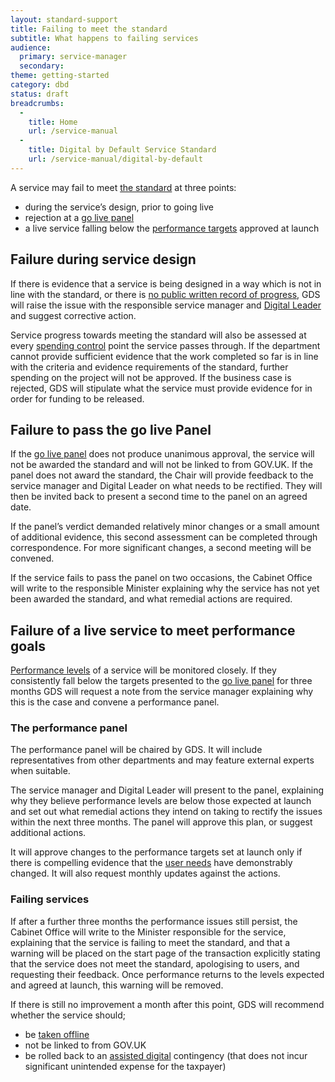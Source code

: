 ```yaml
---
layout: standard-support
title: Failing to meet the standard
subtitle: What happens to failing services
audience:
  primary: service-manager
  secondary:
theme: getting-started
category: dbd
status: draft
breadcrumbs:
  -
    title: Home
    url: /service-manual
  -
    title: Digital by Default Service Standard
    url: /service-manual/digital-by-default
---
```


A service may fail to meet [the standard](/service-manual/digital-by-default/index.html) at three points:

* during the service’s design, prior to going live
* rejection at a [go live panel](/service-manual/digital-by-default/go-live-panel.html)
* a live service falling below the [performance targets](/service-manual/measurement/index.html) approved at launch

## Failure during service design

If there is evidence that a service is being designed in a way which is not in line with the standard, or there is [no public written record of progress](/service-manual/communications/index.html), GDS will raise the issue with the responsible service manager and [Digital Leader](/service-manager/the-team/digital-leader.html) and suggest corrective action.

Service progress towards meeting the standard will also be assessed at every [spending control](https://www.gov.uk/service-manual/agile/spending-controls.html) point the service passes through. If the department cannot provide sufficient evidence that the work completed so far is in line with the criteria and evidence requirements of the standard, further spending on the project will not be approved. If the business case is rejected, GDS will stipulate what the service must provide evidence for in order for funding to be released.

## Failure to pass the go live Panel

If the [go live panel](/service-manual/digital-by-default/go-live-panel.html) does not produce unanimous approval, the service will not be awarded the standard and will not be linked to from GOV.UK. If the panel does not award the standard, the Chair will provide feedback to the service manager and Digital Leader on what needs to be rectified. They will then be invited back to present a second time to the panel on an agreed date.

If the panel’s verdict demanded relatively minor changes or a small amount of additional evidence, this second assessment can be completed through correspondence. For more significant changes, a second meeting will be convened.

If the service fails to pass the panel on two occasions, the Cabinet Office will write to the responsible Minister explaining why the service has not yet been awarded the standard, and what remedial actions are required.

## Failure of a live service to meet performance goals

[Performance levels](/service-manual/performance.index.html) of a service will be monitored closely. If they consistently fall below the targets presented to the [go live panel](/service-manual/digital-by-default/go-live-panel.html) for three months GDS will request a note from the service manager explaining why this is the case and convene a performance panel.

### The performance panel
The performance panel will be chaired by GDS. It will include representatives from other departments and may feature external experts when suitable. 

The service manager and Digital Leader will present to the panel, explaining why they believe performance levels are below those expected at launch and set out what remedial actions they intend on taking to rectify the issues within the next three months. The panel will approve this plan, or suggest additional actions. 

It will approve changes to the performance targets set at launch only if there is compelling evidence that the [user needs](/service-manual/users/user-needs.html) have demonstrably changed. It will also request monthly updates against the actions.

### Failing services
If after a further three months the performance issues still persist, the Cabinet Office will write to the Minister responsible for the service, explaining that the service is failing to meet the standard, and that a warning will be placed on the start page of the transaction explicitly stating that the service does not meet the standard, apologising to users, and requesting their feedback. Once performance returns to the levels expected and agreed at launch, this warning will be removed. 

If there is still no improvement a month after this point, GDS will recommend whether the service should;

* be [taken offline](/service-manual/phases/retirement.html)
* not be linked to from GOV.UK
* be rolled back to an [assisted digital](/service-manual/assisted-digital.html) contingency (that does not incur significant unintended expense for the taxpayer)